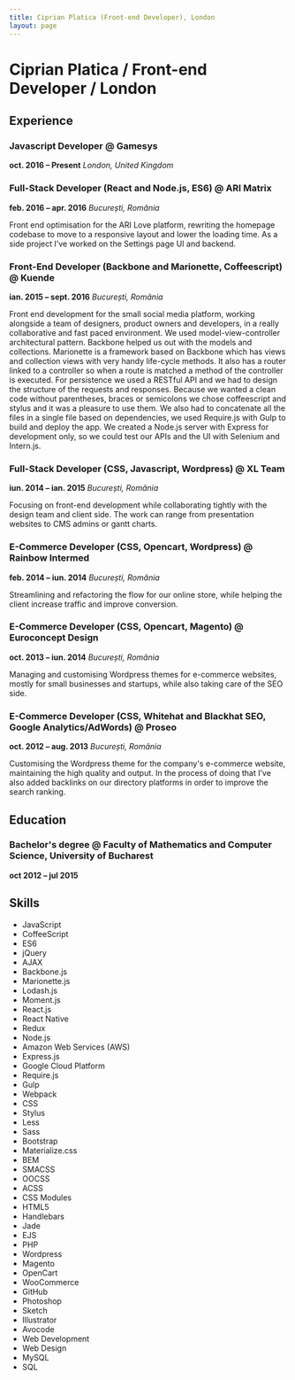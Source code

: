 ```yaml
---
title: Ciprian Platica (Front-end Developer), London
layout: page
---
```


# Ciprian Platica / Front-end Developer / London



## Experience

### Javascript Developer @ Gamesys
**oct. 2016 – Present**
*London, United Kingdom*

### Full-Stack Developer (React and Node.js, ES6) @ ARI Matrix
**feb. 2016 – apr. 2016**
*București, România*

Front end optimisation for the ARI Love platform, rewriting the homepage codebase to move to a responsive layout and lower the loading time. As a side project I’ve worked on the Settings page UI and backend.

### Front-End Developer (Backbone and Marionette, Coffeescript) @ Kuende
**ian. 2015 – sept. 2016**
*București, România*

Front end development for the small social media platform, working alongside a team of designers, product owners and developers, in a really collaborative and fast paced environment.
We used model-view-controller architectural pattern. Backbone helped us out with the models and collections. Marionette is a framework based on Backbone which has views and collection views with very handy life-cycle methods. It also has a router linked to a controller so when a route is matched a method of the controller is executed. For persistence we used a RESTful API and we had to design the structure of the requests and responses. Because we wanted a clean code without parentheses, braces or semicolons we chose coffeescript and stylus and it was a pleasure to use them. We also had to concatenate all the files in a single file based on dependencies, we used Require.js with Gulp to build and deploy the app. We created a Node.js server with Express for development only, so we could test our APIs and the UI with Selenium and Intern.js.

### Full-Stack Developer (CSS, Javascript, Wordpress) @ XL Team
**iun. 2014 – ian. 2015**
*București, România*

Focusing on front-end development while collaborating tightly with the design team and client side. The work can range from presentation websites to CMS admins or gantt charts.

### E-Commerce Developer (CSS, Opencart, Wordpress) @ Rainbow Intermed
**feb. 2014 – iun. 2014**
*București, România*

Streamlining and refactoring the flow for our online store, while helping the client increase traffic and improve conversion.

### E-Commerce Developer (CSS, Opencart, Magento) @ Euroconcept Design
**oct. 2013 – iun. 2014**
*București, România*

Managing and customising Wordpress themes for e-commerce websites, mostly for small businesses and startups, while also taking care of the SEO side.

### E-Commerce Developer (CSS, Whitehat and Blackhat SEO, Google Analytics/AdWords) @ Proseo
**oct. 2012 – aug. 2013**
*București, România*

Customising the Wordpress theme for the company's e-commerce website, maintaining the high quality and output. In the process of doing that I’ve also added backlinks on our directory platforms in order to improve the search ranking.



## Education

### Bachelor's degree @ Faculty of Mathematics and Computer Science, University of Bucharest
**oct 2012 – jul 2015**



## Skills

- JavaScript
- CoffeeScript
- ES6
- jQuery
- AJAX
- Backbone.js
- Marionette.js
- Lodash.js
- Moment.js
- React.js
- React Native
- Redux
- Node.js
- Amazon Web Services (AWS)
- Express.js
- Google Cloud Platform
- Require.js
- Gulp
- Webpack
- CSS
- Stylus
- Less
- Sass
- Bootstrap
- Materialize.css
- BEM
- SMACSS
- OOCSS
- ACSS
- CSS Modules
- HTML5
- Handlebars
- Jade
- EJS
- PHP
- Wordpress
- Magento
- OpenCart
- WooCommerce
- GitHub
- Photoshop
- Sketch
- Illustrator
- Avocode
- Web Development
- Web Design
- MySQL
- SQL
